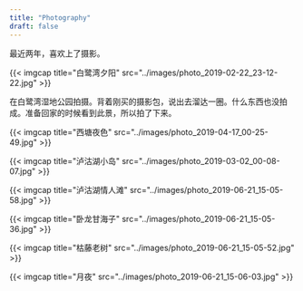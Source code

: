 ```yaml
---
title: "Photography"
draft: false
---
```


最近两年，喜欢上了摄影。

{{< imgcap title="白鹭湾夕阳" src="../images/photo_2019-02-22_23-12-22.jpg" >}}

在白鹭湾湿地公园拍摄。背着刚买的摄影包，说出去溜达一圈。什么东西也没拍成。准备回家的时候看到此景，所以拍了下来。



{{< imgcap title="西塘夜色" src="../images/photo_2019-04-17_00-25-49.jpg" >}}

{{< imgcap title="泸沽湖小岛" src="../images/photo_2019-03-02_00-08-07.jpg" >}}

{{< imgcap title="泸沽湖情人滩" src="../images/photo_2019-06-21_15-05-58.jpg" >}}

{{< imgcap title="卧龙甘海子" src="../images/photo_2019-06-21_15-05-36.jpg" >}}

{{< imgcap title="枯藤老树" src="../images/photo_2019-06-21_15-05-52.jpg" >}}

{{< imgcap title="月夜" src="../images/photo_2019-06-21_15-06-03.jpg" >}}
